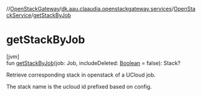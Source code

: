 //[OpenStackGateway](../../../index.md)/[dk.aau.claaudia.openstackgateway.services](../index.md)/[OpenStackService](index.md)/[getStackByJob](get-stack-by-job.md)

# getStackByJob

[jvm]\
fun [getStackByJob](get-stack-by-job.md)(job: Job, includeDeleted: [Boolean](https://kotlinlang.org/api/latest/jvm/stdlib/kotlin/-boolean/index.html) = false): Stack?

Retrieve corresponding stack in openstack of a UCloud job.

The stack name is the ucloud id prefixed based on config.
